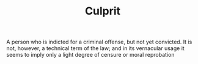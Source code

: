 ---
title: Culprit
letter: C
permalink: "/definitions/bld-culprit.html"
body: A person who is indicted for a criminal offense, but not yet convicted. It is
  not, however, a technical term of the law; and in its vernacular usage it seems
  to imply only a light degree of censure or moral reprobation
published_at: '2018-07-07'
source: Black's Law Dictionary 2nd Ed (1910)
layout: post
---